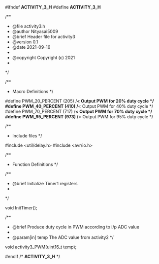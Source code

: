 #ifndef __ACTIVITY_3_H__
#define __ACTIVITY_3_H__

/**
 * @file activity3.h
 * @author Nityasai5009
 * @brief Header file for activity3
 * @version 0.1
 * @date 2021-09-16
 * 
 * @copyright Copyright (c) 2021
 * 
 */

/**
 * Macro Definitions
 */
 
#define PWM_20_PERCENT (205) /**< Output PWM for 20% duty cycle */
#define PWM_40_PERCENT (410) /**< Output PWM for 40% duty cycle */
#define PWM_70_PERCENT (717) /**< Output PWM for 70% duty cycle */
#define PWM_95_PERCENT (973) /**< Output PWM for 95% duty cycle */

/**
 * Include files
 */ 
 
#include <util/delay.h>
#include <avr/io.h>

/**
 * Function Definitions
 */

/**
 * @brief Initialize Timer1 registers 
 * 
 */
 
void InitTimer();

/**
 * @brief Produce duty cycle in PWM according to i/p ADC value
 * 
 * @param[in] temp The ADC value from activity2
 */
 
void activity3_PWM(uint16_t temp);

#endif /* __ACTIVITY_3_H__ */
